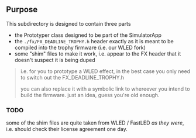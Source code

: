 ## Purpose

This subdirectory is designed to contain three parts
* the Prototyper class designed to be part of the SimulatorApp
* the `./fx/FX_DEADLINE_TROPHY.h` header exactly as it is meant to be compiled into the trophy firmware (i.e. our WLED fork)
* some "shim" files to make it work, i.e. appear to the FX header that it doesn't suspect it is being duped


> i.e. for you to prototype a WLED effect, in the best case 
> you only need to switch out the FX_DEADLINE_TROPHY.h
> 
> you can also replace it with a symbolic link to whereever you intend to build the firmware.
> just an idea, guess you're old enough. 


### TODO
some of the shim files are quite taken from WLED / FastLED *as they were*, i.e. should check their license agreement one day.